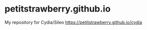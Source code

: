# petitstrawberry.github.io
My repository for Cydia/Sileo <https://petitstrawberry.github.io/cydia>

